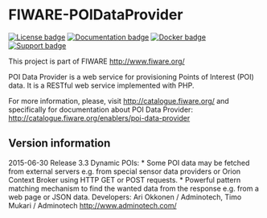 FIWARE-POIDataProvider
======================
[![License badge](https://img.shields.io/hexpm/l/plug.svg)](http://www.apache.org/licenses/LICENSE-2.0)
[![Documentation badge](https://readthedocs.org/projects/fiware-poidataprovider/badge/?version=latest)](http://fiware-poidataprovider.readthedocs.org/en/latest/?badge=latest)
[![Docker badge](https://img.shields.io/docker/pulls/ariokkon/fiware_poi_dataprovider.svg)](https://hub.docker.com/r/ariokkon/fiware_poi_dataprovider/)
[![Support badge]( https://img.shields.io/badge/support-sof-yellowgreen.svg)](mailto:ari.okkonen@adminotech.com)

This project is part of FIWARE http://www.fiware.org/

POI Data Provider is a web service for provisioning Points of Interest (POI) 
data. It is a RESTful web service implemented with PHP.

For more information, please, visit http://catalogue.fiware.org/ and
specifically for documentation about POI Data Provider: 
http://catalogue.fiware.org/enablers/poi-data-provider

Version information
-------------------
2015-06-30  Release 3.3
            Dynamic POIs: 
            * Some POI data may be fetched from external servers e.g. 
              from special sensor data providers or Orion Context Broker using
              HTTP GET or POST requests.
            * Powerful pattern matching mechanism to find the wanted data from 
              the response e.g. from a web page or JSON data.
            Developers: Ari Okkonen / Adminotech, Timo Mukari / Adminotech
              http://www.adminotech.com/

